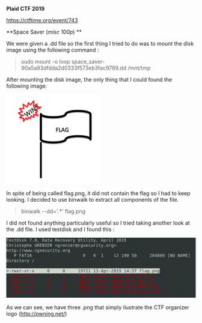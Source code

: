 **Plaid CTF 2019**

https://ctftime.org/event/743

**Space Saver (*misc 100p*) **

We were given a .dd file so the first thing I tried to do was to mount the disk image using the following command :

> sudo mount -o loop space_saver-90a5a93dfdda2d0333f573eb3fac9789.dd /mnt/tmp

After mounting the disk image, the only thing that I could found the following image:

 ![alt tag](https://github.com/MargaridaVictoriano/CTF-Write-Ups/blob/master/flag.png)

In spite of being called flag.png, it did not contain the flag so I had to keep looking.
I decided to use binwalk to extract all components of the file.

> binwalk --dd='.*' flag.png

I did not found anything particularly useful so I tried taking another look at the .dd file.
I used testdisk and I found this :

![alt tag](https://github.com/MargaridaVictoriano/CTF-Write-Ups/blob/master/testdisk.png)

As we can see, we have three .png that simply ilustrate the CTF organizer logo (http://pwning.net/)
